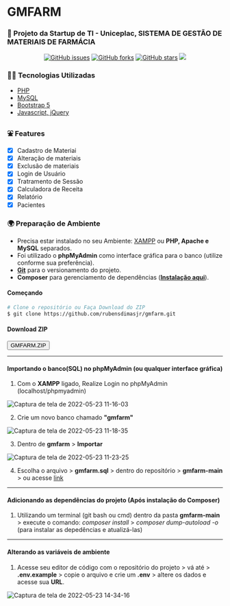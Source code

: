 # GMFARM

### 🚀 Projeto da Startup de TI - Uniceplac, SISTEMA DE GESTÃO DE MATERIAIS DE FARMÁCIA

<div align="center"><a href="https://github.com/rubensdimasjr/gmfarm/issues"><img alt="GitHub issues" src="https://img.shields.io/github/issues/rubensdimasjr/gmfarm"></a>&nbsp<a href="https://github.com/rubensdimasjr/gmfarm/network"><img alt="GitHub forks" src="https://img.shields.io/github/forks/rubensdimasjr/gmfarm"></a>&nbsp<a href="https://github.com/rubensdimasjr/gmfarm/stargazers"><img alt="GitHub stars" src="https://img.shields.io/github/stars/rubensdimasjr/gmfarm"></a>&nbsp<img src="https://img.shields.io/badge/status-in%20progress-blue?style=social&logo=appveyor"></div>

### 👨‍💻 Tecnologias Utilizadas

<ul>
<li><a href="https://www.php.net/">PHP</a></li>
<li><a href="https://www.mysql.com/">MySQL</a></li>
<li><a href="https://getbootstrap.com/">Bootstrap 5</a></li>
<li><a href="https://jquery.com/">Javascript, jQuery</a></li>
</ul>

### ⛲ Features

- [x] Cadastro de Materiai
- [x] Alteração de materiais
- [x] Exclusão de materiais
- [x] Login de Usuário
- [x] Tratramento de Sessão
- [x] Calculadora de Receita
- [x] Relatório
- [x] Pacientes

### 🌍 Preparação de Ambiente

- Precisa estar instalado no seu Ambiente: [XAMPP](https://www.apachefriends.org/pt_br/index.html) ou <b>PHP, Apache e MySQL</b> separados.
- Foi utilizado o <b>phpMyAdmin</b> como interface gráfica para o banco (utilize conforme sua preferência).
- <b>[Git](https://git-scm.com/)</b> para o versionamento do projeto.
- <b>Composer</b> para gerenciamento de dependências (<b>[Instalação aqui](https://getcomposer.org/download/)</b>).

#### Começando

```bash
# Clone o repositório ou Faça Download do ZIP 
$ git clone https://github.com/rubensdimasjr/gmfarm.git
```

#### Download ZIP

<a href="https://github.com/rubensdimasjr/gmfarm/archive/refs/heads/main.zip">
  <button type="button">GMFARM.ZIP</button>
</a>

<hr />

#### Importando o banco(SQL) no phpMyAdmin (ou qualquer interface gráfica)

1. Com o **XAMPP** ligado, Realize Login no phpMyAdmin (localhost/phpmyadmin)

![Captura de tela de 2022-05-23 11-16-03](https://user-images.githubusercontent.com/33848110/169839785-5d8ade5a-97c0-4f56-b454-699646cb1d56.png)

2. Crie um novo banco chamado **"gmfarm"**

![Captura de tela de 2022-05-23 11-18-35](https://user-images.githubusercontent.com/33848110/169840357-595d1cbb-29dd-4986-9091-d2bd3ee5cd1e.png)

3. Dentro de **gmfarm** > **Importar**

![Captura de tela de 2022-05-23 11-23-25](https://user-images.githubusercontent.com/33848110/169841359-e3428670-8f55-4938-8276-de0ecbae7216.png)

4. Escolha o arquivo > **gmfarm.sql** > dentro do repositório > **gmfarm-main** > ou acesse [link](https://github.com/rubensdimasjr/gmfarm/blob/main/gmfarm.sql)

<hr />

#### Adicionando as dependências do projeto (Após instalação do **Composer**)

1. Utilizando um terminal (git bash ou cmd) dentro da pasta **gmfarm-main** > execute o comando: *composer install* > *composer dump-autoload -o* (para instalar as depedências e atualizá-las)

<hr />

#### Alterando as variáveis de ambiente

1. Acesse seu editor de código com o repositório do projeto > vá até > **.env.example** > copie o arquivo e crie um **.env** > altere os dados e acesse sua **URL**.

![Captura de tela de 2022-05-23 14-34-16](https://user-images.githubusercontent.com/33848110/169875788-b76693e9-9a26-41e5-8828-0e8de3ca8b9d.png)
